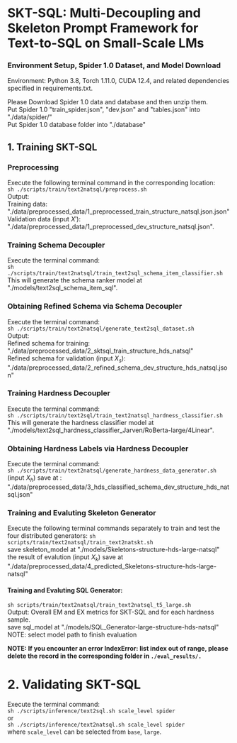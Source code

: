 # SKT-SQL: Multi-Decoupling and Skeleton Prompt Framework for Text-to-SQL on Small-Scale LMs 
### Environment Setup, Spider 1.0 Dataset, and Model Download
Environment: Python 3.8, Torch 1.11.0, CUDA 12.4, and related dependencies specified in requirements.txt.

Please Download Spider 1.0 data and database and then unzip them.\
Put Spider 1.0 "train_spider.json", "dev.json" and "tables.json" into "./data/spider/" \
Put Spider 1.0 database folder into "./database"

## 1. Training SKT-SQL
### Preprocessing
Execute the following terminal command in the corresponding location: \
`sh ./scripts/train/text2natsql/preprocess.sh`\
Output:\
Training data: "./data/preprocessed_data/1_preprocessed_train_structure_natsql.json.json" \
Validation data (input $X'$): "./data/preprocessed_data/1_preprocessed_dev_structure_natsql.json".
### Training Schema Decoupler
Execute the terminal command: \
`sh ./scripts/train/text2natsql/train_text2sql_schema_item_classifier.sh` \
This will generate the schema ranker model at "./models/text2sql_schema_item_sql".

### Obtaining Refined Schema via Schema Decoupler
Execute the terminal command: \
`sh ./scripts/train/text2natsql/generate_text2sql_dataset.sh` \
Output: \
Refined schema for training: "./data/preprocessed_data/2_sktsql_train_structure_hds_natsql" \
Refined schema for validation (input $X_s$): "./data/preprocessed_data/2_refined_schema_dev_structure_hds_natsql.json" 
### Training Hardness Decoupler
Execute the terminal command: \
`sh ./scripts/train/text2sql/train_text2natsql_hardness_classifier.sh` \
This will generate the hardness classifier model at "./models/text2sql_hardness_classifier_Jarven/RoBerta-large/4Linear".

### Obtaining Hardness Labels via Hardness Decoupler
Execute the terminal command: \
`sh ./scripts/train/text2natsql/generate_hardness_data_generator.sh` \
(input $X_h$) save at : "./data/preprocessed_data/3_hds_classified_schema_dev_structure_hds_natsql.json"

### Training and Evaluting Skeleton Generator
Execute the following terminal commands separately to train and test the four distributed generators: 
`sh scripts/train/text2natsql/train_text2natskt.sh` \
save skeleton_model at "./models/Skeletons-structure-hds-large-natsql" \
the result of evalution (input $X_k$) save at "./data/preprocessed_data/4_predicted_Skeletons-structure-hds-large-natsql"  

#### Training and Evaluting SQL Generator:
`sh scripts/train/text2natsql/train_text2natsql_t5_large.sh` \
Output: Overall EM and EX metrics for SKT-SQL and for each hardness sample.\
save sql_model at "./models/SQL_Generator-large-structure-hds-natsql"\
NOTE: select model path to finish evaluation

__NOTE: If you encounter an error IndexError: list index out of range, please delete the record in the corresponding folder in `./eval_results/.`__

# 2. Validating SKT-SQL
Execute the terminal command: \
`sh ./scripts/inference/text2sql.sh scale_level spider` \
or \
`sh ./scripts/inference/text2natsql.sh scale_level spider` \
where `scale_level` can be selected from `base`, `large`.